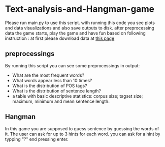 # Text-analysis-and-Hangman-game
Please run main.py to use this script.
with running this code you see plots and data visualizations and also save outputs to disk.
after preprocessing data the game starts, play the game and have fun based on following instruction :
at first please download data at [this page](https://github.com/UniversalDependencies/UD_English-EWT/tree/master)
## preprocessings
By running this script you can see some preprocessings in output:
- What are the most frequent words?
- What words appear less than 10 times?
- What is the distribution of POS tags?
- What is the distribution of sentence length? 
- a table with basic descriptive statistics: corpus size; tagset size; maximum, minimum and mean sentence length.
## Hangman
In this game you are supposed to guess sentence by guessing the words of it. The user can ask for up to 3 hints for each word. you can ask for a hint by typping "?" end pressing enter. 
